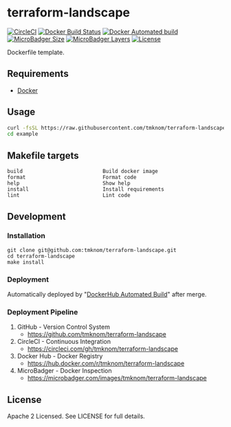 # terraform-landscape

[![CircleCI](https://circleci.com/gh/tmknom/terraform-landscape.svg?style=svg)](https://circleci.com/gh/tmknom/terraform-landscape)
[![Docker Build Status](https://img.shields.io/docker/build/tmknom/terraform-landscape.svg)](https://hub.docker.com/r/tmknom/terraform-landscape/builds/)
[![Docker Automated build](https://img.shields.io/docker/automated/tmknom/terraform-landscape.svg)](https://hub.docker.com/r/tmknom/terraform-landscape/)
[![MicroBadger Size](https://img.shields.io/microbadger/image-size/tmknom/terraform-landscape.svg)](https://microbadger.com/images/tmknom/terraform-landscape)
[![MicroBadger Layers](https://img.shields.io/microbadger/layers/tmknom/terraform-landscape.svg)](https://microbadger.com/images/tmknom/terraform-landscape)
[![License](https://img.shields.io/github/license/tmknom/terraform-landscape.svg)](https://opensource.org/licenses/Apache-2.0)

Dockerfile template.

## Requirements

- [Docker](https://www.docker.com/)

## Usage

```sh
curl -fsSL https://raw.githubusercontent.com/tmknom/terraform-landscape/master/install | sh -s example
cd example
```

## Makefile targets

```text
build                          Build docker image
format                         Format code
help                           Show help
install                        Install requirements
lint                           Lint code
```

## Development

### Installation

```shell
git clone git@github.com:tmknom/terraform-landscape.git
cd terraform-landscape
make install
```

### Deployment

Automatically deployed by "[DockerHub Automated Build](https://docs.docker.com/docker-hub/builds/)" after merge.

### Deployment Pipeline

1. GitHub - Version Control System
   - <https://github.com/tmknom/terraform-landscape>
2. CircleCI - Continuous Integration
   - <https://circleci.com/gh/tmknom/terraform-landscape>
3. Docker Hub - Docker Registry
   - <https://hub.docker.com/r/tmknom/terraform-landscape>
4. MicroBadger - Docker Inspection
   - <https://microbadger.com/images/tmknom/terraform-landscape>

## License

Apache 2 Licensed. See LICENSE for full details.
